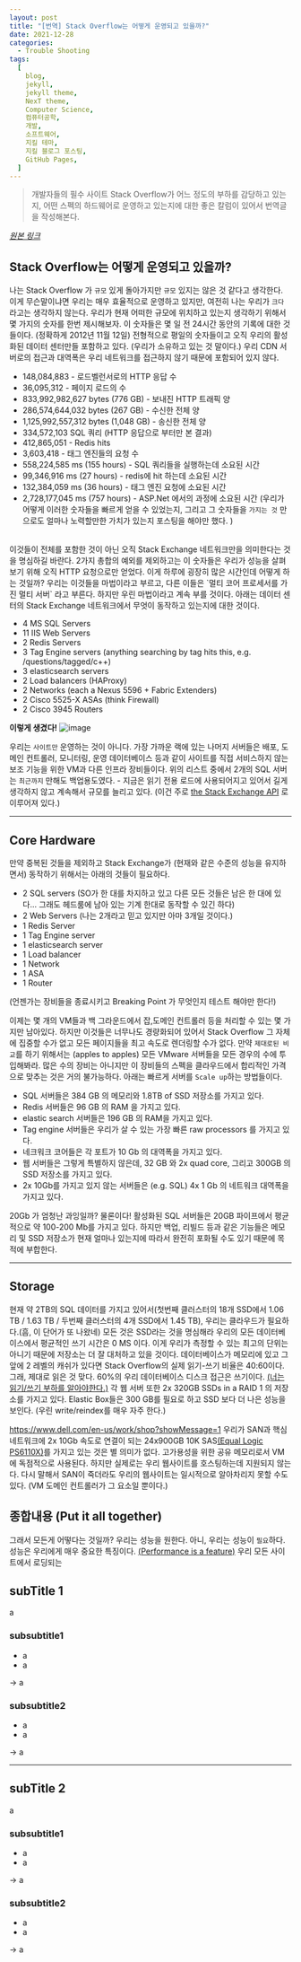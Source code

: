 ```yaml
---
layout: post
title: "[번역] Stack Overflow는 어떻게 운영되고 있을까?"
date: 2021-12-28
categories:
  - Trouble Shooting
tags:
  [
    blog,
    jekyll,
    jekyll theme,
    NexT theme,
    Computer Science,
    컴퓨터공학,
    개발,
    소프트웨어,
    지킬 테마,
    지킬 블로그 포스팅,
    GitHub Pages,
  ]
---
```


> 개발자들의 필수 사이트 Stack Overflow가 어느 정도의 부하를 감당하고 있는지, 어떤 스펙의 하드웨어로 운영하고 있는지에 대한 좋은 칼럼이 있어서 번역글을 작성해본다.

_[원본 링크](https://nickcraver.com/blog/2013/11/22/what-it-takes-to-run-stack-overflow/)_

## Stack Overflow는 어떻게 운영되고 있을까?

나는 Stack Overflow 가 `규모` 있게 돌아가지만 `규모` 있지는 않은 것 같다고 생각한다.
이게 무슨말이냐면 우리는 매우 효율적으로 운영하고 있지만, 여전히 나는 우리가 `크다` 라고는 생각하지 않는다.
우리가 현재 어떠한 규모에 위치하고 있는지 생각하기 위해서 몇 가지의 숫자를 한번 제시해보자.
이 숫자들은 몇 일 전 24시간 동안의 기록에 대한 것들이다. (정확하게 2012년 11월 12일)
전형적으로 평일의 숫자들이고 오직 우리의 활성화된 데이터 센터만들 포함하고 있다. (우리가 소유하고 있는 것 말이다.)
우리 CDN 서버로의 접근과 대역폭은 우리 네트워크를 접근하지 않기 때문에 포함되어 있지 않다.

- 148,084,883 - 로드벨런서로의 HTTP 응답 수
- 36,095,312 - 페이지 로드의 수
- 833,992,982,627 bytes (776 GB) - 보내진 HTTP 트래픽 양
- 286,574,644,032 bytes (267 GB) - 수신한 전체 양
- 1,125,992,557,312 bytes (1,048 GB) - 송신한 전체 양
- 334,572,103 SQL 쿼리 (HTTP 응답으로 부터만 본 결과)
- 412,865,051 - Redis hits
- 3,603,418 - 태그 엔진들의 요청 수
- 558,224,585 ms (155 hours) - SQL 쿼리들을 실행하는데 소요된 시간
- 99,346,916 ms (27 hours) - redis에 hit 하는데 소요된 시간
- 132,384,059 ms (36 hours) - 태그 엔진 요청에 소요된 시간
- 2,728,177,045 ms (757 hours) - ASP.Net 에서의 과정에 소요된 시간
  (우리가 어떻게 이러한 숫자들을 빠르게 얻을 수 있었는지, 그리고 그 숫자들을 `가지는 것` 만으로도 얼마나 노력할만한 가치가 있는지 포스팅을 해야만 했다. )

<br>
이것들이 전체를 포함한 것이 아닌 오직 Stack Exchange 네트워크만을 의미한다는 것을 명심하길 바란다.
2가지 총합의 예외를 제외하고는 이 숫자들은 우리가 성능을 살펴보기 위해 오직 HTTP 요청으로만 얻었다.
이게 하루에 굉장히 많은 시간인데 어떻게 하는 것일까?
우리는 이것들을 마법이라고 부르고, 다른 이들은 `멀티 코어 프로세서를 가진 멀티 서버` 라고 부른다.
하지만 우린 마법이라고 계속 부를 것이다.
아래는 데이터 센터의 Stack Exchange 네트워크에서 무엇이 동작하고 있는지에 대한 것이다.

- 4 MS SQL Servers
- 11 IIS Web Servers
- 2 Redis Servers
- 3 Tag Engine servers (anything searching by tag hits this, e.g. /questions/tagged/c++)
- 3 elasticsearch servers
- 2 Load balancers (HAProxy)
- 2 Networks (each a Nexus 5596 + Fabric Extenders)
- 2 Cisco 5525-X ASAs (think Firewall)
- 2 Cisco 3945 Routers

**이렇게 생겼다!**
![image](https://user-images.githubusercontent.com/37402136/147566018-1066d3b3-ac29-4b54-9a3f-65615fcf82d7.png)

우리는 `사이트만` 운영하는 것이 아니다. 가장 가까운 랙에 있는 나머지 서버들은 배포, 도메인 컨트롤러, 모니터링, 운영 데이터베이스 등과 같이 사이트를 직접 서비스하지 않는 보조 기능을 위한 VM과 다른 인프라 장비들이다.
위의 리스트 중에서 2개의 SQL 서버는 `최근까지` 만해도 백업용도였다. - 지금은 읽기 전용 로드에 사용되어지고 있어서 길게 생각하지 않고 계속해서 규모를 늘리고 있다. (이건 주로 [the Stack Exchange API](https://api.stackexchange.com/) 로 이루어져 있다.)

---

## Core Hardware

만약 중복된 것들을 제외하고 Stack Exchange가 (현재와 같은 수준의 성능을 유지하면서) 동작하기 위해서는 아래의 것들이 필요하다.

- 2 SQL servers (SO가 한 대를 차지하고 있고 다른 모든 것들은 남은 한 대에 있다... 그래도 헤드룸에 남아 있는 기계 한대로 동작할 수 있긴 하다)
- 2 Web Servers (나는 2개라고 믿고 있지만 아마 3개일 것이다.)
- 1 Redis Server
- 1 Tag Engine server
- 1 elasticsearch server
- 1 Load balancer
- 1 Network
- 1 ASA
- 1 Router

(언젠가는 장비들을 종료시키고 Breaking Point 가 무엇인지 테스트 해야만 한다!)

이제는 몇 개의 VM들과 백 그라운드에서 잡,도메인 컨트롤러 등을 처리할 수 있는 몇 가지만 남아있다. 하지만 이것들은 너무나도 경량화되어 있어서 Stack Overflow 그 자체에 집중할 수가 없고 모든 페이지들을 최고 속도로 렌더링할 수가 없다.
만약 `제대로된 비교`를 하기 위해서는 (apples to apples) 모든 VMware 서버들을 모든 경우의 수에 투입해봐라.
많은 수의 장비는 아니지만 이 장비들의 스펙을 클라우드에서 합리적인 가격으로 맞추는 것은 거의 불가능하다.
아래는 빠르게 서버를 `Scale up`하는 방법들이다.

- SQL 서버들은 384 GB 의 메모리와 1.8TB of SSD 저장소를 가지고 있다.
- Redis 서버들은 96 GB 의 RAM 을 가지고 있다.
- elastic search 서버들은 196 GB 의 RAM을 가지고 있다.
- Tag engine 서버들은 우리가 살 수 있는 가장 빠른 raw processors 를 가지고 있다.
- 네크워크 코어들은 각 포트가 10 Gb 의 대역폭을 가지고 있다.
- 웹 서버들은 그렇게 특별하지 않은데, 32 GB 와 2x quad core, 그리고 300GB 의 SSD 저장소를 가지고 있다.
- 2x 10Gb를 가지고 있지 않는 서버들은 (e.g. SQL) 4x 1 Gb 의 네트워크 대역폭을 가지고 있다.

20Gb 가 엄청난 과잉일까?
물론이다! 활성화된 SQL 서버들은 20GB 파이프에서 평균적으로 약 100-200 Mb를 가지고 있다.
하지만 백업, 리빌드 등과 같은 기능들은 메모리 및 SSD 저장소가 현재 얼마나 있는지에 따라서 완전히 포화될 수도 있기 때문에 목적에 부합한다.

---

## Storage

현재 약 2TB의 SQL 데이터를 가지고 있어서(첫번째 클러스터의 18개 SSD에서 1.06 TB / 1.63 TB / 두번째 클러스터의 4개 SSD에서 1.45 TB), 우리는 클라우드가 필요하다.(흠, 이 단어가 또 나왔네)
모든 것은 SSD라는 것을 명심해라
우리의 모든 데이터베이스에서 평균적인 쓰기 시간은 0 MS 이다. 이게 우리가 측정할 수 있는 최고의 단위는 아니기 때문에 저장소는 더 잘 대처하고 있을 것이다.
데이터베이스가 메모리에 있고 그 앞에 2 레벨의 캐쉬가 있다면 Stack Overflow의 실제 읽기-쓰기 비율은 40:60이다.
그래, 제대로 읽은 것 맞다. 60%의 우리 데이터베이스 디스크 접근은 쓰기이다. [(너는 읽기/쓰기 부하를 알아야한다.)](http://sqlblog.com/blogs/louis_davidson/archive/2009/06/20/read-write-ratio-versus-read-write-ratio.aspx)
각 웹 서버 또한 2x 320GB SSDs in a RAID 1 의 저장소를 가지고 있다.
Elastic Box들은 300 GB를 필요로 하고 SSD 보다 더 나은 성능을 보인다. (우린 write/reindex를 매우 자주 한다.)

https://www.dell.com/en-us/work/shop?showMessage=1
우리가 SAN과 핵심 네트워크에 2x 10Gb 속도로 연결이 되는 24x900GB 10K SAS[(Equal Logic PS6110X)](https://www.dell.com/en-us/work/shop?showMessage=1)를 가지고 있는 것은 별 의미가 없다.
고가용성을 위한 공유 메모리로서 VM에 독점적으로 사용된다. 하지만 실제로는 우리 웹사이트를 호스팅하는데 지원되지 않는다.
다시 말해서 SAN이 죽더라도 우리의 웹사이트는 일시적으로 알아차리지 못할 수도 있다. (VM 도메인 컨트롤러가 그 요소일 뿐이다.)

## 종합내용 (Put it all together)

그래서 모든게 어떻다는 것일까?
우리는 성능을 원한다. 아니, 우리는 성능이 `필요`하다.
성능은 우리에게 매우 중요한 특징이다. [(Performance is a feature)](https://blog.codinghorror.com/performance-is-a-feature/)
우리 모든 사이트에서 로딩되는

## subTitle 1

a

### subsubtitle1

- a
- a

-> a

### subsubtitle2

- a
- a

-> a

---

## subTitle 2

a

### subsubtitle1

- a
- a

-> a

### subsubtitle2

- a
- a

-> a
